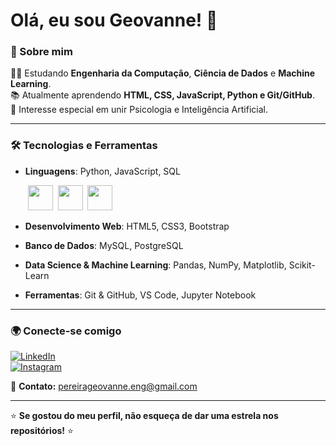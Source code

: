 # Olá, eu sou Geovanne! 👋

### 🚀 Sobre mim

👨‍💻 Estudando **Engenharia da Computação**, **Ciência de Dados** e **Machine Learning**.  
📚 Atualmente aprendendo **HTML, CSS, JavaScript, Python e Git/GitHub**.  
🎯 Interesse especial em unir Psicologia e Inteligência Artificial.  

---

### 🛠 Tecnologias e Ferramentas

- **Linguagens**: Python, JavaScript, SQL
  
  <img loading="lazy"> <img src="https://cdn.jsdelivr.net/gh/devicons/devicon@latest/icons/python/python-original-wordmark.svg" width="40" height="40" />
  <img loading="lazy"> <img src="https://cdn.jsdelivr.net/gh/devicons/devicon@latest/icons/javascript/javascript-original.svg" width="40" height="40" />
  <img loading="lazy"> <img src="https://cdn.jsdelivr.net/gh/devicons/devicon@latest/icons/sqldeveloper/sqldeveloper-original.svg" width="40" height="40" />
  
- **Desenvolvimento Web**: HTML5, CSS3, Bootstrap
- **Banco de Dados**: MySQL, PostgreSQL
- **Data Science & Machine Learning**: Pandas, NumPy, Matplotlib, Scikit-Learn
- **Ferramentas**: Git & GitHub, VS Code, Jupyter Notebook




          

---

### 🌍 Conecte-se comigo

[![LinkedIn](https://img.shields.io/badge/LinkedIn-blue?style=for-the-badge&logo=linkedin)](https://www.linkedin.com/in/pereirageovanne/)  
[![Instagram](https://img.shields.io/badge/Instagram-%23E4405F.svg?style=for-the-badge&logo=Instagram&logoColor=white)](https://www.instagram.com/jowgiovanni/)  


📩 **Contato:** pereirageovanne.eng@gmail.com

---

⭐ **Se gostou do meu perfil, não esqueça de dar uma estrela nos repositórios!** ⭐
